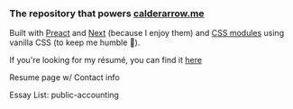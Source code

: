 ### The repository that powers [calderarrow.me](calderarrow.me)

Built with [Preact](https://preactjs.com/) and [Next](https://nextjs.org/) (because I enjoy them) and [CSS modules](https://github.com/css-modules/css-modules) using vanilla CSS (to keep me humble :pray:).

If you're looking for my résumé, you can find it [here](https://gist.github.com/Anthony-Calderaro/6c41f8429a9dd395bf59362037c34d99)

Resume page w/ Contact info

Essay List:
public-accounting

<!-- Todo: Accessibility
  1. More detailed description meta tags
  2. handle null content for the writigns
  3. Headings need to be in order (so the <h3> needs t o be replaced with custom css)
-->
